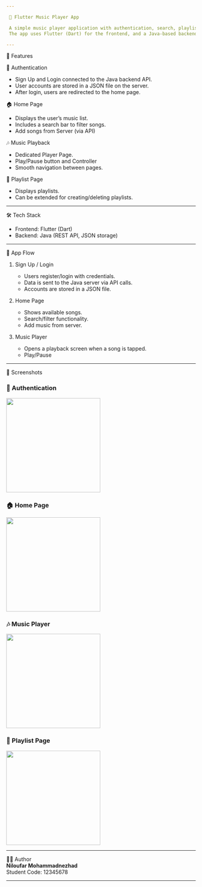 ```yaml
---

 🎵 Flutter Music Player App

 A simple music player application with authentication, search, playlists, and playback features.
 The app uses Flutter (Dart) for the frontend, and a Java-based backend API that manages user accounts and music data.

---
```


 🚀 Features

 🔐 Authentication
 - Sign Up and Login connected to the Java backend API.
 - User accounts are stored in a JSON file on the server.
 - After login, users are redirected to the home page.

 🏠 Home Page
 - Displays the user’s music list.
 - Includes a search bar to filter songs.
 - Add songs from Server (via API)

 🎶 Music Playback
 - Dedicated Player Page.
 - Play/Pause button and Controller
 - Smooth navigation between pages.

 📂 Playlist Page
 - Displays playlists.
 - Can be extended for creating/deleting playlists.

---

 🛠️ Tech Stack
 - Frontend: Flutter (Dart)
 - Backend: Java (REST API, JSON storage)

---

 📱 App Flow

 1. Sign Up / Login
    - Users register/login with credentials.
    - Data is sent to the Java server via API calls.
    - Accounts are stored in a JSON file.

 2. Home Page
    - Shows available songs.
    - Search/filter functionality.
    - Add music from server.

 3. Music Player
    - Opens a playback screen when a song is tapped.
    - Play/Pause

---

 📸 Screenshots  

### 🔐 Authentication
<img src="!https://github.com/user-attachments/assets/83e4b34e-f74a-42eb-bbc1-ba222b516bbe" width="250" />

### 🏠 Home Page
<img src="https://user-images.githubusercontent.com/1234567/home.png" width="250" />

### 🎶 Music Player
<img src="https://user-images.githubusercontent.com/1234567/player.png" width="250" />

### 📂 Playlist Page
<img src="https://user-images.githubusercontent.com/1234567/playlist.png" width="250" />

---

👩‍💻 Author  
**Niloufar Mohammadnezhad**  
Student Code: 12345678  

---
